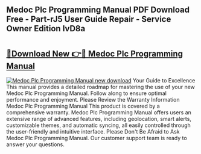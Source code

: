 ## Medoc Plc Programming Manual PDF Download Free - Part-rJ5 User Guide Repair - Service Owner Edition IvD8a

# <h2><a href="http://bc56406.oget.top/?id=Medoc+Plc+Programming+Manual">🔗Download New 👉🔴 Medoc Plc Programming Manual</a></h2>

[![Medoc Plc Programming Manual new download](https://i.imgur.com/5g1atiW.png)](http://bc56406.oget.top/?id=Medoc+Plc+Programming+Manual)
Your Guide to Excellence This manual provides a detailed roadmap for mastering the use of your new Medoc Plc Programming Manual. Follow along to ensure optimal performance and enjoyment. Please Review the Warranty Information Medoc Plc Programming Manual This product is covered by a comprehensive warranty. Medoc Plc Programming Manual offers users an extensive range of advanced features, including geolocation, smart alerts, customizable themes, and automatic syncing, all easily controlled through the user-friendly and intuitive interface. Please Don't Be Afraid to Ask Medoc Plc Programming Manual. Our customer support team is ready to answer your questions.
